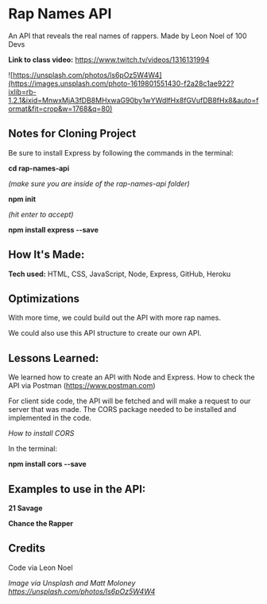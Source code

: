 # Rap Names API
An API that reveals the real names of rappers. Made by Leon Noel of 100 Devs

**Link to class video:** https://www.twitch.tv/videos/1316131994

![https://unsplash.com/photos/ls6pOz5W4W4](https://images.unsplash.com/photo-1619801551430-f2a28c1ae922?ixlib=rb-1.2.1&ixid=MnwxMjA3fDB8MHxwaG90by1wYWdlfHx8fGVufDB8fHx8&auto=format&fit=crop&w=1768&q=80)

## Notes for Cloning Project

Be sure to install Express by following the commands in the terminal:

**cd rap-names-api** 

*(make sure you are inside of the rap-names-api folder)*

**npm init**

*(hit enter to accept)*

**npm install express --save**




## How It's Made:

**Tech used:** HTML, CSS, JavaScript, Node, Express, GitHub, Heroku

<!-- Here's where you can go to town on how you actually built this thing. Write as much as you can here, it's totally fine if it's not too much just make sure you write *something*. If you don't have too much experience on your resume working on the front end that's totally fine. This is where you can really show off your passion and make up for that ten fold. -->

## Optimizations

With more time, we could build out the API with more rap names.

We could also use this API structure to create our own API.

## Lessons Learned:

We learned how to create an API with Node and Express. How to check the API via Postman (https://www.postman.com)

For client side code, the API will be fetched and will make a request to our server that was made. The CORS package needed to be installed and implemented in the code.

*How to install CORS*

In the terminal:

**npm install cors --save**

## Examples to use in the API:

**21 Savage**

**Chance the Rapper**


## Credits ##

Code via Leon Noel

*Image via Unsplash and Matt Moloney https://unsplash.com/photos/ls6pOz5W4W4*




